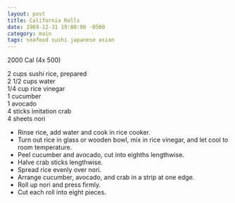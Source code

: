 ```yaml
---
layout: post
title: California Rolls
date: 1969-12-31 19:00:00 -0500
category: main
tags: seafood sushi japanese asian
---
```

2000 Cal (4x 500)

2 cups sushi rice, prepared  
2 1/2 cups water  
1/4 cup rice vinegar  
1 cucumber  
1 avocado  
4 sticks imitation crab  
4 sheets nori  

* Rinse rice, add water and cook in rice cooker.
* Turn out rice in glass or wooden bowl, mix in rice vinegar, and let cool to room temperature.
* Peel cucumber and avocado, cut into eighths lengthwise.
* Halve crab sticks lengthwise.
* Spread rice evenly over nori.
* Arrange cucumber, avocado, and crab in a strip at one edge.
* Roll up nori and press firmly.
* Cut each roll into eight pieces.
